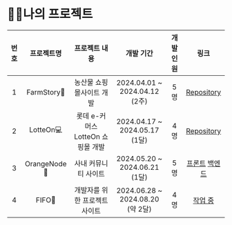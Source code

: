 # 👨‍💻나의 프로젝트 

| 번호 | 프로젝트명 | 프로젝트 내용 | 개발 기간 | 개발 인원 | 링크 | 
|:-------:|:-------:|:-------:|:-------:|:-------:|:-------:|
| 1 | FarmStory🍉 | 농산물 쇼핑몰사이트 개발 | 2024.04.01 ~ 2024.04.12   (2주) | 5명 |  [Repository](https://github.com/sun-gwang/farmstory)|
| 2 |  LotteOn💻 | 롯데 e-커머스 LotteOn 쇼핑몰 개발 |  2024.04.17 ~ 2024.05.17   (1달) | 4명 | [Repository](https://github.com/sun-gwang/lotteon)|
| 3 |  OrangeNode🍊 | 사내 커뮤니티 사이트 |  2024.05.20 ~ 2024.06.21   (1달) | 5명 | [프론트](https://github.com/sun-gwang/orangeNode-front) [백엔드](https://github.com/sun-gwang/orangeNode-back)|
| 4 |  FIFO🐧 | 개발자를 위한 프로젝트 사이트 |  2024.06.28 ~ 2024.08.20   (약 2달) | 4명 | [작업 중]("#")|
